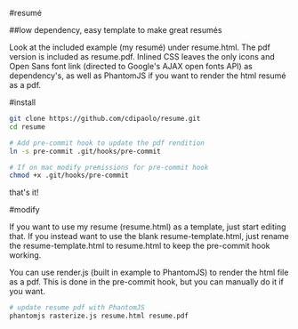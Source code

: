 #resumé

##low dependency, easy template to make great resumés

Look at the included example (my resumé) under resume.html. The pdf version is included as resume.pdf. Inlined CSS leaves the only icons and Open Sans font link (directed to Google's AJAX open fonts API) as dependency's, as well as PhantomJS if you want to render the html resumé as a pdf.

#install

```bash
git clone https://github.com/cdipaolo/resume.git
cd resume

# Add pre-commit hook to update the pdf rendition
ln -s pre-commit .git/hooks/pre-commit

# If on mac modify premissions for pre-commit hook
chmod +x .git/hooks/pre-commit
```

that's it!

#modify

If you want to use my resume (resume.html) as a template, just start editing that. If you instead want to use the blank resume-template.html, just rename the resume-template.html to resume.html to keep the pre-commit hook working.

You can use render.js (built in example to PhantomJS) to render the html file as a pdf. This is done in the pre-commit hook, but you can manually do it if you want.

```bash
# update resume pdf with PhantomJS
phantomjs rasterize.js resume.html resume.pdf
```
